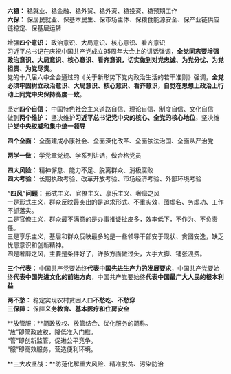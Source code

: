 **六稳：** 稳就业、稳金融、稳外贸、稳外资、稳投资、稳预期工作  
**六保：** 保居民就业、保基本民生、保市场主体、保粮食能源安全、保产业链供应链稳定、保基层运转 

增强**四个意识：**  政治意识、大局意识、核心意识、看齐意识  
习近平总书记在庆祝中国共产党成立95周年大会上的讲话强调，**全党同志要增强政治意识、大局意识、核心意识、看齐意识，切实做到对党忠诚、为党分忧、为党担责、为党尽责**。    
党的十八届六中全会通过的《关于新形势下党内政治生活的若干准则》强调，**全党必须牢固树立政治意识、大局意识、核心意识、看齐意识，自觉在思想上政治上行动上同党中央保持高度一致**。  

坚定**四个自信：**  中国特色社会主义道路自信、理论自信、制度自信、文化自信  
做到**两个维护：**  坚决维护**习近平总书记党中央的核心、全党的核心地位**，坚决维护**党中央权威和集中统一领导**  

**四个全面：**  全面建成小康社会、全面深化改革、全面依法治国、全面从严治党  

**两学一做：**  学党章党规、学系列讲话，做合格党员  

**四大风险：** 精神懈怠、能力不足、脱离群众、消极腐败  
**四大考验：** 长期执政考验、改革开放考验、市场经济考验、外部环境考验  

**“四风”问题：** 形式主义、官僚主义、享乐主义、奢靡之风  
一是形式主义，群众反映最突出的是追求形式、不重实效，图虚名、务虚功、工作不抓落实。  
二是官僚主义，群众最不满意的是办事推诿扯皮多，效率低下，不作为、不负责任。  
三是享乐主义，基层和群众反映最多的是一些领导干部安于现状、贪图安逸，缺乏忧患意识和创新精神。  
四是奢靡之风，主要是条件好了，许多方面做过头，大手大脚、铺张浪费。

**三个代表：** 中国共产党要始终**代表中国先进生产力的发展要求**，中国共产党要始终**代表中国先进文化的前进方向**，中国共产党要始终**代表中国最广大人民的根本利益**   
 
**两不愁：** 稳定实现农村贫困人口**不愁吃、不愁穿**  
**三保障：** 保障**义务教育、基本医疗和住房安全**

**放管服：**简政放权、放管结合、优化服务的简称。  
“放”即简政放权，降低准入门槛。   
“管”即创新监管，促进公平竞争。  
“服”即高效服务，营造便利环境。  

**三大攻坚战：**防范化解重大风险、精准脱贫、污染防治  

